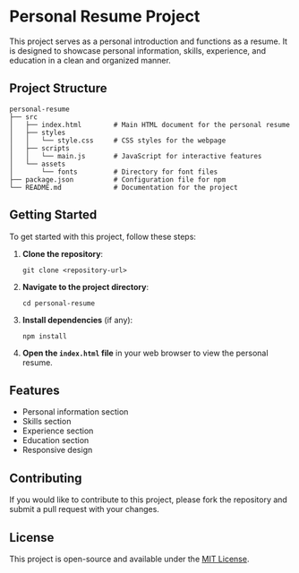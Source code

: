 # Personal Resume Project

This project serves as a personal introduction and functions as a resume. It is designed to showcase personal information, skills, experience, and education in a clean and organized manner.

## Project Structure

```
personal-resume
├── src
│   ├── index.html        # Main HTML document for the personal resume
│   ├── styles
│   │   └── style.css     # CSS styles for the webpage
│   ├── scripts
│   │   └── main.js       # JavaScript for interactive features
│   └── assets
│       └── fonts         # Directory for font files
├── package.json          # Configuration file for npm
└── README.md             # Documentation for the project
```

## Getting Started

To get started with this project, follow these steps:

1. **Clone the repository**:
   ```
   git clone <repository-url>
   ```

2. **Navigate to the project directory**:
   ```
   cd personal-resume
   ```

3. **Install dependencies** (if any):
   ```
   npm install
   ```

4. **Open the `index.html` file** in your web browser to view the personal resume.

## Features

- Personal information section
- Skills section
- Experience section
- Education section
- Responsive design

## Contributing

If you would like to contribute to this project, please fork the repository and submit a pull request with your changes.

## License

This project is open-source and available under the [MIT License](LICENSE).